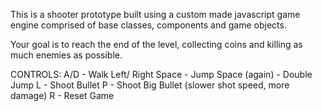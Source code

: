This is a shooter prototype built using a custom made javascript game engine comprised of base classes, components and game objects.

Your goal is to reach the end of the level, collecting coins and killing as much enemies as possible.

CONTROLS:
A/D - Walk Left/ Right
Space - Jump
Space (again) - Double Jump
L - Shoot Bullet
P - Shoot Big Bullet (slower shot speed, more damage)
R - Reset Game
